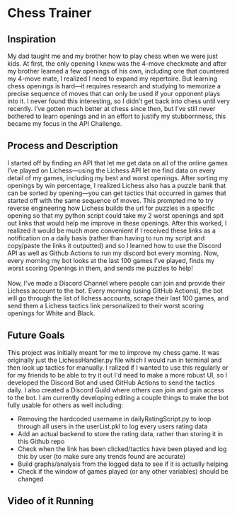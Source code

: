 # Chess Trainer

## Inspiration
My dad taught me and my brother how to play chess when we were just kids. At first, the only opening I knew was the 4-move checkmate and after my brother learned a few openings of his own, including one that countered my 4-move mate, I realized I need to expand my repertoire. But learning chess openings is hard—it requires research and studying to memorize a precise sequence of moves that can only be used if your opponent plays into it. I never found this interesting, so I didn’t get back into chess until very recently. I’ve gotten much better at chess since then, but I’ve still never bothered to learn openings and in an effort to justify my stubbornness, this became my focus in the API Challenge. 

## Process and Description
I started off by finding an API that let me get data on all of the online games I’ve played on Lichess—using the Lichess API let me find data on every detail of my games, including my best and worst openings. After sorting my openings by win percentage, I realized Lichess also has a puzzle bank that can be sorted by opening—you can get tactics that occurred in games that started off with the same sequence of moves. This prompted me to try reverse engineering how Lichess builds the url for puzzles in a specific opening so that my python script could take my 2 worst openings and spit out links that would help me improve in these openings. After this worked, I realized it would be much more convenient if I received these links as a notification on a daily basis (rather than having to run my script and copy/paste the links it outputted) and so I learned how to use the Discord API as well as Github Actions to run my discord bot every morning. Now, every morning my bot looks at the last 100 games I’ve played, finds my worst scoring Openings in them, and sends me puzzles to help! <br />
<br />
Now, I've made a Discord Channel where people can join and provide their Lichess account to the bot. Every morning (using GitHub Actions), the bot will go through the list of lichess accounts, scrape their last 100 games, and send them a Lichess tactics link personalized to their worst scoring openings for White and Black.


## Future Goals
This project was initially meant for me to improve my chess game. It was originally just the LichessHandler.py file which I would run in terminal and then look up tactics for manually. I ralized if I wanted to use this regularly or for my friends to be able to try it out I'd need to make a more robust UI, so I developed the Discord Bot and used GitHub Actions to send the tactics daily. I also created a Discord Guild where others can join and gain access to the bot. I am currently developing editing a couple things to make the bot fully usable for others as well including: <br />
- Removing the hardcoded username in dailyRatingScript.py to loop through all users in the userList.pkl to log every users rating data
- Add an actual backend to store the rating data, rather than storing it in this Github repo
- Check when the link has been clicked/tactics have been played and log this by user (to make sure any trends found are accurate)
- Build graphs/analysis from the logged data to see if it is actually helping
- Check if the window of games played (or any other variables) should be changed

## Video of it Running
